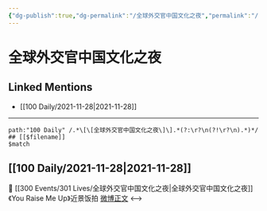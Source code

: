 ```yaml
---
{"dg-publish":true,"dg-permalink":"/全球外交官中国文化之夜","permalink":"/全球外交官中国文化之夜/"}
---
```


# 全球外交官中国文化之夜

## Linked Mentions
- [[100 Daily/2021-11-28\|2021-11-28]]


---

```expander
path:"100 Daily" /.*\[\[全球外交官中国文化之夜\]\].*(?:\r?\n(?!\r?\n).*)*/
## [[$filename]]
$match
```
## [[100 Daily/2021-11-28\|2021-11-28]]
💫 [[300 Events/301 Lives/全球外交官中国文化之夜\|全球外交官中国文化之夜]]《You Raise Me Up》近景饭拍 [微博正文](https://weibo.com/detail/4708500196822168)
<-->